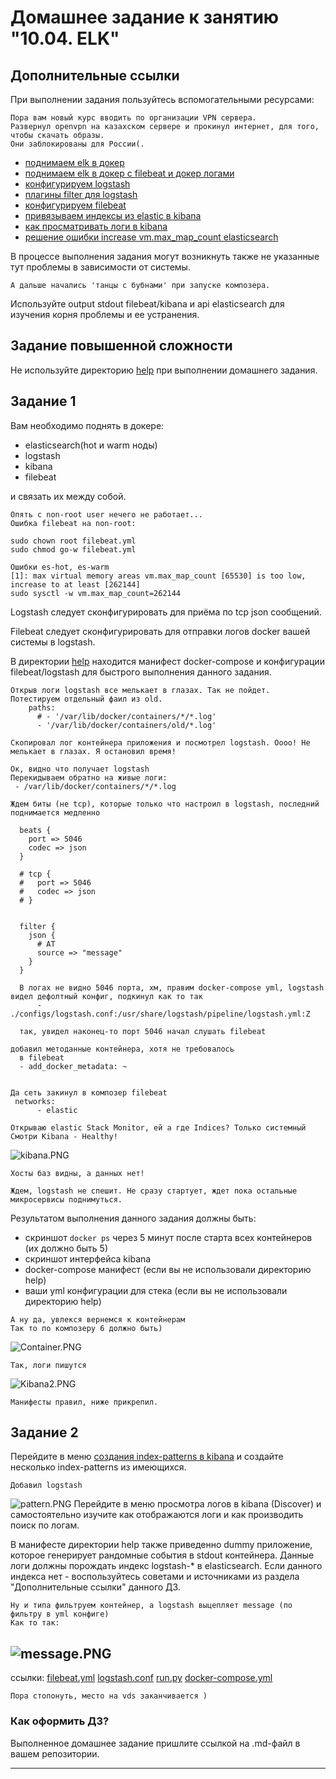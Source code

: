 # Домашнее задание к занятию "10.04. ELK"

## Дополнительные ссылки

При выполнении задания пользуйтесь вспомогательными ресурсами:
```
Пора вам новый курс вводить по организации VPN сервера. 
Развернул openvpn на казахском сервере и прокинул интернет, для того, чтобы скачать образы. 
Они заблокированы для России(.
```

- [поднимаем elk в докер](https://www.elastic.co/guide/en/elastic-stack-get-started/current/get-started-docker.html)
- [поднимаем elk в докер с filebeat и докер логами](https://www.sarulabs.com/post/5/2019-08-12/sending-docker-logs-to-elasticsearch-and-kibana-with-filebeat.html)
- [конфигурируем logstash](https://www.elastic.co/guide/en/logstash/current/configuration.html)
- [плагины filter для logstash](https://www.elastic.co/guide/en/logstash/current/filter-plugins.html)
- [конфигурируем filebeat](https://www.elastic.co/guide/en/beats/libbeat/5.3/config-file-format.html)
- [привязываем индексы из elastic в kibana](https://www.elastic.co/guide/en/kibana/current/index-patterns.html)
- [как просматривать логи в kibana](https://www.elastic.co/guide/en/kibana/current/discover.html)
- [решение ошибки increase vm.max_map_count elasticsearch](https://stackoverflow.com/questions/42889241/how-to-increase-vm-max-map-count)

В процессе выполнения задания могут возникнуть также не указанные тут проблемы в зависимости от системы.
```
А дальше начались 'танцы с бубнами' при запуске композера.
```

Используйте output stdout filebeat/kibana и api elasticsearch для изучения корня проблемы и ее устранения.

## Задание повышенной сложности

Не используйте директорию [help](./help) при выполнении домашнего задания.

## Задание 1

Вам необходимо поднять в докере:
- elasticsearch(hot и warm ноды)
- logstash
- kibana
- filebeat

и связать их между собой.
```
Опять с non-root user нечего не работает...
Ошибка filebeat на non-root:

sudo chown root filebeat.yml 
sudo chmod go-w filebeat.yml 

Ошибки es-hot, es-warm
[1]: max virtual memory areas vm.max_map_count [65530] is too low, increase to at least [262144]
sudo sysctl -w vm.max_map_count=262144 
```

Logstash следует сконфигурировать для приёма по tcp json сообщений.

Filebeat следует сконфигурировать для отправки логов docker вашей системы в logstash.

В директории [help](./help) находится манифест docker-compose и конфигурации filebeat/logstash для быстрого 
выполнения данного задания.

```
Открыв логи logstash все мелькает в глазах. Так не пойдет.
Потестируем отдельный фаил из old. 
    paths:
      # - '/var/lib/docker/containers/*/*.log'
      - '/var/lib/docker/containers/old/*.log'

Скопировал лог контейнера приложения и посмотрел logstash. Оооо! Не мелькает в глазах. Я остановил время!

Ок, видно что получает logstash
Перекидываем обратно на живые логи: 
 - /var/lib/docker/containers/*/*.log

Ждем биты (не tcp), которые только что настроил в logstash, последний поднимается медленно
  
  beats {
    port => 5046
    codec => json
  }

  # tcp {
  #   port => 5046
  #   codec => json
  # }


  filter {
    json {
      # AT 
      source => "message"
    }
  }

  В логах не видно 5046 порта, хм, правим docker-compose yml, logstash видел дефолтный конфиг, подкинул как то так
      - ./configs/logstash.conf:/usr/share/logstash/pipeline/logstash.yml:Z
  
  так, увидел наконец-то порт 5046 начал слушать filebeat

добавил методанные контейнера, хотя не требовалось
  в filebeat
  - add_docker_metadata: ~


Да сеть закинул в композер filebeat
 networks:
      - elastic

Открываю elastic Stack Monitor, ей а где Indices? Только системный 
Смотри Kibana - Healthy! 
```
![kibana.PNG](Kibana.PNG)
```
Хосты баз видны, а данных нет!

Ждем, logstash не спешит. Не сразу стартует, ждет пока остальные микросервисы поднимуться.

```

Результатом выполнения данного задания должны быть:
- скриншот `docker ps` через 5 минут после старта всех контейнеров (их должно быть 5)
- скриншот интерфейса kibana
- docker-compose манифест (если вы не использовали директорию help)
- ваши yml конфигурации для стека (если вы не использовали директорию help)
```
А ну да, увлекся вернемся к контейнерам 
Так то по композеру 6 должно быть)
```
![Container.PNG](Container.PNG)
```
Так, логи пишутся
```
![Kibana2.PNG](Kibana2.PNG)

```
Манифесты правил, ниже прикрепил.
```
## Задание 2

Перейдите в меню [создания index-patterns  в kibana](http://localhost:5601/app/management/kibana/indexPatterns/create)
и создайте несколько index-patterns из имеющихся.

```
Добавил logstash
```
![pattern.PNG](pattern.PNG)
Перейдите в меню просмотра логов в kibana (Discover) и самостоятельно изучите как отображаются логи и как производить 
поиск по логам.

В манифесте директории help также приведенно dummy приложение, которое генерирует рандомные события в stdout контейнера.
Данные логи должны порождать индекс logstash-* в elasticsearch. Если данного индекса нет - воспользуйтесь советами 
и источниками из раздела "Дополнительные ссылки" данного ДЗ.
```
Ну и типа фильтруем контейнер, а logstash выцепляет message (по фильтру в yml конфиге)
Как то так:
```
![message.PNG](message.PNG)
---
ссылки:
[filebeat.yml](./help/configs/filebeat.yml)
[logstash.conf](./help/configs/logstash.conf)
[run.py](./help/pinger/run.py)
[docker-compose.yml](./help/docker-compose.yml)

```
Пора стопонуть, место на vds заканчивается )
```
### Как оформить ДЗ?

Выполненное домашнее задание пришлите ссылкой на .md-файл в вашем репозитории.

---

 

